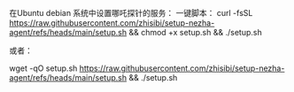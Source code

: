 在Ubuntu debian 系统中设置哪吒探针的服务：
一键脚本：
curl -fsSL https://raw.githubusercontent.com/zhisibi/setup-nezha-agent/refs/heads/main/setup.sh  && chmod +x setup.sh && ./setup.sh

或者：

wget -qO setup.sh https://raw.githubusercontent.com/zhisibi/setup-nezha-agent/refs/heads/main/setup.sh && ./setup.sh
